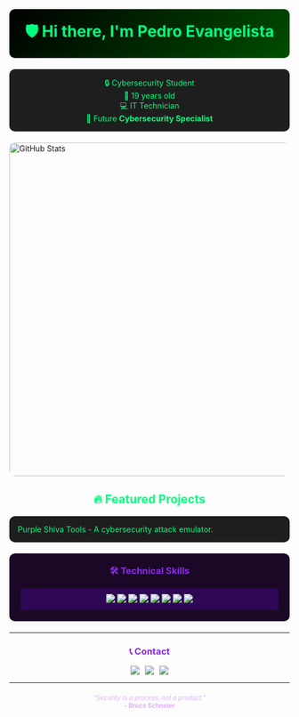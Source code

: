 <!-- Cybersecurity Header -->
<div style="background: linear-gradient(135deg, #000000, #004d00); padding: 20px; border-radius: 10px; text-align: center; margin-bottom: 20px;">
  <h1 style="color:#00FF7F; margin: 0;">🛡️ Hi there, I'm <strong>Pedro Evangelista</strong> </h1>
</div>

<!-- Core Information -->
<div style="background-color: #1e1e1e; padding: 15px; border-radius: 10px; margin-bottom: 20px; color:#00FF7F; text-align: center;">
  <ul style="list-style: none; padding: 0; margin: 0;">
    <li>🔒 Cybersecurity Student</li>
    <li>🎂 19 years old</li>
    <li>💻 IT Technician</li>
    <li>🔮 Future <strong>Cybersecurity Specialist</strong></li>
  </ul>
</div>

<!-- GitHub Stats -->
<div style="display: flex; justify-content: center; gap: 20px; margin-bottom: 20px; flex-wrap: wrap;">
  <img src="https://github-readme-stats.vercel.app/api?username=pedrosilvaevangelista&show_icons=true&theme=dark&title_color=8A2BE2&text_color=E0B0FF&icon_color=9400D3&hide=contribs&include_all_commits=true" alt="GitHub Stats" style="border-radius: 10px; width: 600px;">
</div>

<!-- Featured Projects -->
<h2 style="color:#00FF7F; text-align: center;">🔥 Featured Projects</h2>
<div style="background-color: #1e1e1e; padding: 15px; border-radius: 10px; margin: 0 auto 20px auto; max-width: 600px;">
  <ul style="color: #00FF7F; margin: 0; padding: 0; list-style: none;">
    <li>
      <a href="https://github.com/PurpleShivaTeam" style="color: #00FF7F; text-decoration: none;">Purple Shiva Tools</a> - A cybersecurity attack emulator.
    </li>
  </ul>
</div>

<!-- Technical Skills -->
<div style="background: #1A0826; padding: 20px; border-radius: 10px; margin-bottom: 20px;">
  <h3 style="color:#8A2BE2; text-align: center; margin-top: 0;">🛠️ Technical Skills</h3>
  <div style="display: grid; grid-template-columns: repeat(auto-fit, minmax(120px, 1fr)); gap: 10px; text-align: center;">
    <div style="padding: 10px; background: #2E0854; border-radius: 5px;">
      <img src="https://img.shields.io/badge/-Kali_Linux-557C94?logo=kalilinux&logoColor=white">
      <img src="https://img.shields.io/badge/-Ubuntu-E95420?logo=ubuntu&logoColor=white">
      <img src="https://img.shields.io/badge/-Endian_Firewall-FF6600?logo=firefox&logoColor=white">
      <img src="https://img.shields.io/badge/-MikroTik-000000?logo=mikrotik&logoColor=white">
      <img src="https://img.shields.io/badge/-Atomic_Red_Team-FF0000?logo=atomicredteam&logoColor=white">
      <img src="https://img.shields.io/badge/-WAZUH-00CC00?logo=wazuh&logoColor=white">
      <img src="https://img.shields.io/badge/-Python-3776AB?logo=python&logoColor=white">
      <img src="https://img.shields.io/badge/-Network_Security-4D4D4D?logo=network&logoColor=white">
    </div>
  </div>
</div>

---

<!-- Contact -->
<div style="text-align: center;">
  <h3 style="color:#8A2BE2;">📞 Contact</h3>
  <div style="display: flex; justify-content: center; gap: 10px; flex-wrap: wrap;">
    <a href="https://www.linkedin.com/in/pedro-evangelista-cyber">
      <img src="https://img.shields.io/badge/LinkedIn-8A2BE2?logo=linkedin&logoColor=white&style=for-the-badge">
    </a>
    <a href="mailto:pedrosilvaevangelista2005@gmail.com">
      <img src="https://img.shields.io/badge/Email-9400D3?logo=gmail&logoColor=white&style=for-the-badge">
    </a>
    <a href="https://github.com/pedrosilvaevangelista">
      <img src="https://img.shields.io/badge/GitHub-4B0082?logo=github&logoColor=white&style=for-the-badge">
    </a>
  </div>
</div>

---

<!-- Quote -->
<div style="text-align: center; color: #E0B0FF; font-size: 0.8em; margin-top: 20px;">
  <em>"Security is a process, not a product."</em>
  <br>
  <strong>- Bruce Schneier</strong>
</div>
